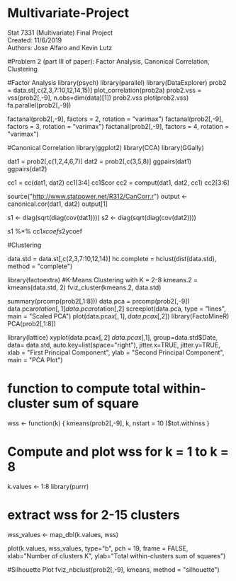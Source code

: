 # Multivariate-Project
Stat 7331 (Multivariate) Final Project  
Created: 11/6/2019  
Authors: Jose Alfaro and Kevin Lutz

#Problem 2 (part III of paper):  Factor Analysis, Canonical Correlation, Clustering

#Factor Analysis
library(psych)
library(parallel)
library(DataExplorer)
prob2 = data.st[,c(2,3,7:10,12,14,15)]
plot_correlation(prob2a)
prob2.vss = vss(prob2[,-9], n.obs=dim(data)[1])
prob2.vss
plot(prob2.vss)
fa.parallel(prob2[,-9])

factanal(prob2[,-9], factors = 2, rotation = "varimax")
factanal(prob2[,-9], factors = 3, rotation = "varimax")
factanal(prob2[,-9], factors = 4, rotation = "varimax")

#Canonical Correlation
library(ggplot2)
library(CCA)
library(GGally)

dat1 = prob2[,c(1,2,4,6,7)]
dat2 = prob2[,c(3,5,8)]
ggpairs(dat1)
ggpairs(dat2)

cc1 = cc(dat1, dat2)
cc1[3:4]
cc1$cor
cc2 = comput(dat1, dat2, cc1)
cc2[3:6]



source("http://www.statpower.net/R312/CanCorr.r")
output <- canonical.cor(dat1, dat2)
output[1]

s1 <- diag(sqrt(diag(cov(dat1))))
s2 <- diag(sqrt(diag(cov(dat2))))

s1 %*% cc1$xcoef
s2 %*% cc1$ycoef


#Clustering

data.std = data.st[,c(2,3,7:10,12,14)]
hc.complete = hclust(dist(data.std), method = "complete")

library(factoextra)
#K-Means Clustering with K = 2-8
kmeans.2 = kmeans(data.std, 2)
fviz_cluster(kmeans.2, data.std)

summary(prcomp(prob2[,1:8]))
data.pca = prcomp(prob2[,-9])
data.pca$rotation[,1]
data.pca$rotation[,2]
screeplot(data.pca, type = "lines", main = "Scaled PCA")
plot(data.pca$x[,1],data.pca$x[,2])
library(FactoMineR)
PCA(prob2[,1:8])

library(lattice)
xyplot(data.pca$x[,2] ~ data.pca$x[,1], group=data.std$Date, data= data.std, 
       auto.key=list(space="right"), 
       jitter.x=TRUE, jitter.y=TRUE,
       xlab = "First Principal Component",
       ylab = "Second Principal Component",
       main = "PCA Plot")


# function to compute total within-cluster sum of square 
wss <- function(k) {
  kmeans(prob2[,-9], k, nstart = 10 )$tot.withinss
}

# Compute and plot wss for k = 1 to k = 8
k.values <- 1:8
library(purrr)
# extract wss for 2-15 clusters
wss_values <- map_dbl(k.values, wss)

plot(k.values, wss_values,
     type="b", pch = 19, frame = FALSE, 
     xlab="Number of clusters K",
     ylab="Total within-clusters sum of squares")

#Silhouette Plot
fviz_nbclust(prob2[,-9], kmeans, method = "silhouette")

